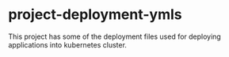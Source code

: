 # project-deployment-ymls
This project has some of the deployment files used for deploying applications into 
kubernetes cluster. 